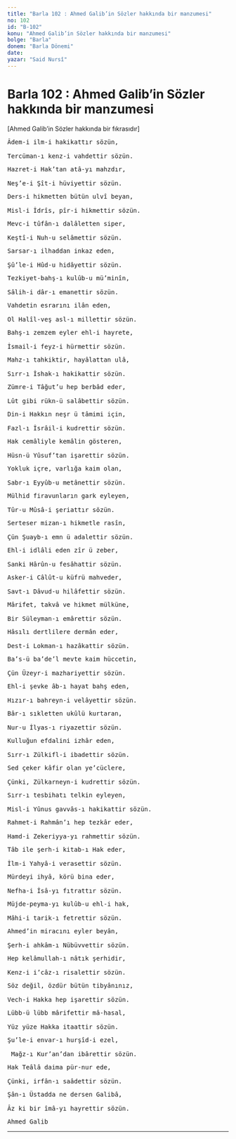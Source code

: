 ```yaml
---
title: "Barla 102 : Ahmed Galib’in Sözler hakkında bir manzumesi"
no: 102
id: "B-102"
konu: "Ahmed Galib’in Sözler hakkında bir manzumesi"
bolge: "Barla"
donem: "Barla Dönemi"
date: 
yazar: "Said Nursî"
---
```


# Barla 102 : Ahmed Galib’in Sözler hakkında bir manzumesi

<p class="takdim">[Ahmed Galib’in Sözler hakkında bir fıkrasıdır]</p>

<pre>
Âdem-i ilm-i hakikattır sözün,
 
Tercüman-ı kenz-i vahdettir sözün.
</pre>

<pre>
Hazret-i Hak’tan atâ-yı mahzdır,
 
Neş’e-i Şît-i hüviyettir sözün.
</pre>

<pre>
Ders-i hikmetten bütün ulvî beyan,
 
Misl-i İdrîs, pîr-i hikmettir sözün.
</pre>

<pre>
Mevc-i tûfân-ı dalâletten siper,
 
Keştî-i Nuh-u selâmettir sözün.
</pre>

<pre>
Sarsar-ı ilhaddan inkaz eden,
 
Şû’le-i Hûd-u hidâyettir sözün.
</pre>

<pre>
Tezkiyet-bahş-ı kulûb-u mü’minîn,
 
Sâlih-i dâr-ı emanettir sözün.
</pre>

<pre>
Vahdetin esrarını ilân eden,
 
Ol Halîl-veş asl-ı millettir sözün.
</pre>

<pre>
Bahş-ı zemzem eyler ehl-i hayrete,
 
İsmail-i feyz-i hürmettir sözün.
</pre>

<pre>
Mahz-ı tahkiktir, hayâlattan ulâ,
 
Sırr-ı İshak-ı hakikattir sözün.
</pre>

<pre>
Zümre-i Tâğut’u hep berbâd eder,
 
Lût gibi rükn-ü salâbettir sözün.
</pre>

<pre>
Din-i Hakkın neşr ü tâmimi için,
 
Fazl-ı İsrâil-i kudrettir sözün.
</pre>

<pre>
Hak cemâliyle kemâlin gösteren,
 
Hüsn-ü Yûsuf’tan işarettir sözün.
</pre>

<pre>
Yokluk içre, varlığa kaim olan,
 
Sabr-ı Eyyûb-u metânettir sözün.
</pre>

<pre>
Mülhid firavunların gark eyleyen,
 
Tûr-u Mûsâ-i şeriattır sözün.
</pre>

<pre>
Serteser mizan-ı hikmetle rasîn,
 
Çün Şuayb-ı emn ü adalettir sözün.
</pre>

<pre>
Ehl-i idlâli eden zîr ü zeber,
 
Sanki Hârûn-u fesâhattir sözün.
</pre>

<pre>
Asker-i Câlût-u küfrü mahveder,
 
Savt-ı Dâvud-u hilâfettir sözün.
</pre>

<pre>
Mârifet, takvâ ve hikmet mülküne,
 
Bir Süleyman-ı emârettir sözün.
</pre>

<pre>
Hâsılı dertlilere dermân eder,
 
Dest-i Lokman-ı hazâkattir sözün.
</pre>

<pre>
Ba’s-ü ba’de’l mevte kaim hüccetin,
 
Çün Üzeyr-i mazhariyettir sözün.
</pre>

<pre>
Ehl-i şevke âb-ı hayat bahş eden,
 
Hızır-ı bahreyn-i velâyettir sözün.
</pre>

<pre>
Bâr-ı sıkletten ukûlü kurtaran,
 
Nur-u İlyas-ı riyazettir sözün.
</pre>

<pre>
Kulluğun efdalini izhâr eden,
 
Sırr-ı Zülkifl-i ibadettir sözün.
</pre>

<pre>
Sed çeker kâfir olan ye’cüclere,
 
Çünki, Zülkarneyn-i kudrettir sözün.
</pre>

<pre>
Sırr-ı tesbihatı telkin eyleyen,
 
Misl-i Yûnus gavvâs-ı hakikattir sözün.
</pre>

<pre>
Rahmet-i Rahmân’ı hep tezkâr eder,
 
Hamd-i Zekeriyya-yı rahmettir sözün.
</pre>

<pre>
Tâb ile şerh-i kitab-ı Hak eder,
 
İlm-i Yahyâ-i verasettir sözün.
</pre>

<pre>
Mürdeyi ihyâ, körü bina eder,
 
Nefha-i İsâ-yı fıtrattır sözün.
</pre>

<pre>
Müjde-peyma-yı kulûb-u ehl-i hak,
 
Mâhi-i tarik-ı fetrettir sözün.
</pre>

<pre>
Ahmed’in miracını eyler beyân,
 
Şerh-i ahkâm-ı Nübüvvettir sözün.
</pre>

<pre>
Hep kelâmullah-ı nâtık şerhidir,
 
Kenz-i i’câz-ı risalettir sözün.
</pre>

<pre>
Söz değil, özdür bütün tibyânınız,
 
Vech-i Hakka hep işarettir sözün.
</pre>

<pre>
Lübb-ü lübb mârifettir mâ-hasal,
 
Yüz yüze Hakka itaattir sözün.
</pre>

<pre>
Şu’le-i envar-ı hurşîd-i ezel,
 
 Mağz-ı Kur’an’dan ibârettir sözün.
</pre>

<pre>
Hak Teâlâ daima pür-nur ede,
 
Çünki, irfân-ı saâdettir sözün.
</pre>

<pre>
Şân-ı Üstadda ne dersen Galibâ,
 
Âz ki bir îmâ-yı hayrettir sözün.
</pre>

<pre>
Ahmed Galib
</pre>

***
